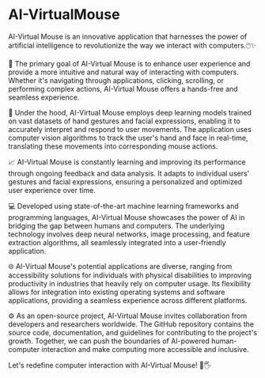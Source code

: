 # AI-VirtualMouse
AI-Virtual Mouse is an innovative application that harnesses the power of artificial intelligence to revolutionize the way we interact with computers.🖱️✨

🌟 The primary goal of AI-Virtual Mouse is to enhance user experience and provide a more intuitive and natural way of interacting with computers. Whether it's navigating through applications, clicking, scrolling, or performing complex actions, AI-Virtual Mouse offers a hands-free and seamless experience.

🔬 Under the hood, AI-Virtual Mouse employs deep learning models trained on vast datasets of hand gestures and facial expressions, enabling it to accurately interpret and respond to user movements. The application uses computer vision algorithms to track the user's hand and face in real-time, translating these movements into corresponding mouse actions.

📈 AI-Virtual Mouse is constantly learning and improving its performance through ongoing feedback and data analysis. It adapts to individual users' gestures and facial expressions, ensuring a personalized and optimized user experience over time.

💻 Developed using state-of-the-art machine learning frameworks and programming languages, AI-Virtual Mouse showcases the power of AI in bridging the gap between humans and computers. The underlying technology involves deep neural networks, image processing, and feature extraction algorithms, all seamlessly integrated into a user-friendly application.

🌐 AI-Virtual Mouse's potential applications are diverse, ranging from accessibility solutions for individuals with physical disabilities to improving productivity in industries that heavily rely on computer usage. Its flexibility allows for integration into existing operating systems and software applications, providing a seamless experience across different platforms.

⚙️ As an open-source project, AI-Virtual Mouse invites collaboration from developers and researchers worldwide. The GitHub repository contains the source code, documentation, and guidelines for contributing to the project's growth. Together, we can push the boundaries of AI-powered human-computer interaction and make computing more accessible and inclusive.

Let's redefine computer interaction with AI-Virtual Mouse! 🚀🖐️
